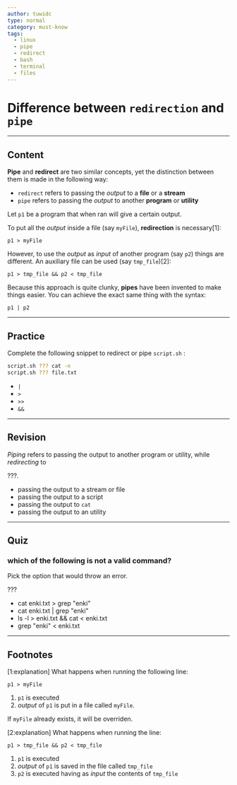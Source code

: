 ```yaml
---
author: tuwidc
type: normal
category: must-know
tags:
  - linux
  - pipe
  - redirect
  - bash
  - terminal
  - files
---
```


# Difference between `redirection` and `pipe`


---

## Content

**Pipe** and **redirect** are two similar concepts, yet the distinction between them is made in the following way:

- `redirect` refers to passing the *output* to a **file** or a **stream**
- `pipe` refers to passing the *output* to another **program** or **utility**

Let `p1` be a program that when ran will give a certain output.

To put all the *output* inside a file (say `myFile`), **redirection** is necessary[1]:

```plain-text
p1 > myFile
```

However, to use the *output* as *input* of another program (say `p2`) things are different. An auxiliary file can be used (say `tmp_file`)[2]:

```plain-text
p1 > tmp_file && p2 < tmp_file
```

Because this approach is quite clunky, **pipes** have been invented to make things easier. You can achieve the exact same thing with the syntax:

```plain-text
p1 | p2
```


---

## Practice

Complete the following snippet to redirect or pipe `script.sh` :

```bash
script.sh ??? cat -n
script.sh ??? file.txt
```

- `|`
- `>`
- `>>`
- `&&`


---

## Revision

*Piping* refers to passing the output to another program or utility, while *redirecting* to

???.

- passing the output to a stream or file
- passing the output to a script
- passing the output to `cat`
- passing the output to an utility


---

## Quiz

### which of the following is not a valid command?


Pick the option that would throw an error.

 ???

- cat enki.txt > grep "enki"
- cat enki.txt | grep "enki"
- ls -l > enki.txt && cat < enki.txt
- grep "enki" < enki.txt


---

## Footnotes

[1:explanation]
What happens when running the following line:

```plain-text
p1 > myFile
```

1. `p1` is executed
2. *output* of `p1` is put in a file called `myFile`.

If `myFile` already exists, it will be overriden.

[2:explanation]
What happens when running the line:

```plain-text
p1 > tmp_file && p2 < tmp_file
```

1. `p1` is executed
2. *output* of `p1` is saved in the file called `tmp_file`
3. `p2` is executed having as *input* the contents of `tmp_file`
 
